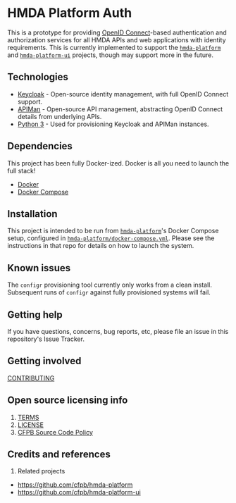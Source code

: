 # HMDA Platform Auth

This is a prototype for providing [OpenID Connect](http://openid.net/connect/)-based
authentication and authorization services for all HMDA APIs and web applications 
with identity requirements.  This is currently implemented to support the 
[`hmda-platform`](https://github.com/cfpb/hmda-platform) and 
[`hmda-platform-ui`](https://github.com/cfpb/hmda-platform-ui) projects,
though may support more in the future.

## Technologies

* [Keycloak](http://www.keycloak.org/) - Open-source identity management, with full OpenID Connect support.
* [APIMan](http://www.apiman.io/latest/) - Open-source API management, abstracting OpenID Connect details from underlying APIs.
* [Python 3](https://docs.python.org/3/) - Used for provisioning Keycloak and APIMan instances.

## Dependencies

This project has been fully Docker-ized.  Docker is all you need to launch the full stack!

* [Docker](https://www.docker.com/)
* [Docker Compose](https://docs.docker.com/compose/)

## Installation

This project is intended to be run from [`hmda-platform`](https://github.com/cfpb/hmda-platform)'s
Docker Compose setup, configured in [`hmda-platform/docker-compose.yml`](https://github.com/cfpb/hmda-platform/blob/master/docker-compose.yml).
Please see the instructions in that repo for details on how to launch the system.

## Known issues

The `configr` provisioning tool currently only works from a clean install.  Subsequent runs of `configr` against fully provisioned
systems will fail.

## Getting help

If you have questions, concerns, bug reports, etc, please file an issue in this repository's Issue Tracker.

## Getting involved

[CONTRIBUTING](CONTRIBUTING.md)

## Open source licensing info
1. [TERMS](TERMS.md)
2. [LICENSE](LICENSE)
3. [CFPB Source Code Policy](https://github.com/cfpb/source-code-policy/)

## Credits and references

1. Related projects
  - https://github.com/cfpb/hmda-platform
  - https://github.com/cfpb/hmda-platform-ui 

